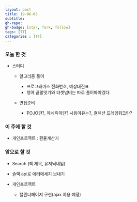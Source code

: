```yaml
---
layout: post
title: 19-06-03
subtitle: 
gh-repo: 
gh-badge: [star, fork, follow]
tags: [TT]
categories : [TT]
---
```


### 오늘 한 것 

- 스터디 
    - 알고리즘 풀이
        - 프로그래머스 전화번호, 예상대진표
        - 영어 끝말잇기와 타겟넘버는 따로 풀어봐야겠다.

    - 면접준비
        - POJO란?, 제네릭이란? 사용이유는?, 컬렉션 프레임워크란?


### 이 주에 할 것
 -  개인프로젝트 : 환율계산기


### 앞으로 할 것


- Search (책 제목, 유저닉네임)
- 슬랙 api로 에러메세지 보내기

- 개인프로젝트
    - 캘린더페이지 구현(ajax 이용 예정)